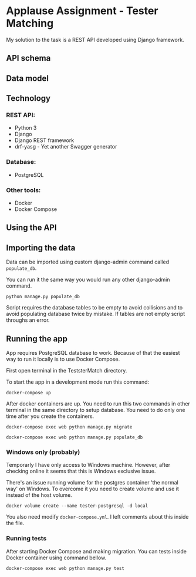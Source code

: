 # Applause Assignment - Tester Matching
My solution to the task is a REST API developed using Django framework. 

## API schema

## Data model



## Technology

### REST API:
- Python 3
- Django 
- Django REST framework
- drf-yasg - Yet another Swagger generator
### Database:
- PostgreSQL
### Other tools:
- Docker
- Docker Compose

## Using the API
## Importing the data
Data can be imported using custom django-admin command called `populate_db`. 

You can run it the same way you would run any other django-admin command.
```shell
python manage.py populate_db
```
Script requires the database tables to be empty to avoid collisions and to avoid populating database twice by mistake.  If tables are not empty script throughs an error.
## Running the app
App requires PostgreSQL database to work. Because of that the easiest way to run it locally is to use Docker Compose. 

First open terminal in the TeststerMatch directory. 

To start the app in a development mode run this command:
```shell
docker-compose up
```
After docker containers are up. You need to run this two commands in other terminal in the same directory to setup database. You need to do only one time after you create the containers.
```shell
docker-compose exec web python manage.py migrate
```
```shell
docker-compose exec web python manage.py populate_db
```
### Windows only (probably)
Temporarly I have only access to Windows machine. However, after checking online it seems that this is Windows exclusive issue.

There's an issue running volume for the postgres container 'the normal way' on Windows. To overcome it you need to create volume and use it instead of the host volume.
```shell
docker volume create --name tester-postgresql -d local
``` 
You also need modify `docker-compose.yml`. I left comments about this inside the file. 

### Running tests
After starting Docker Compose and making migration. You can tests inside Docker container using command bellow.
```shell
docker-compose exec web python manage.py test
```